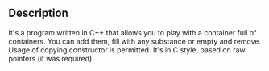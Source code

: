 ## Description

It's a program written in C++ that allows you to play with a container full of containers. You can add them, fill with any substance or empty and remove. Usage of copying constructor is permitted. It's in C style, based on raw pointers (it was required).
